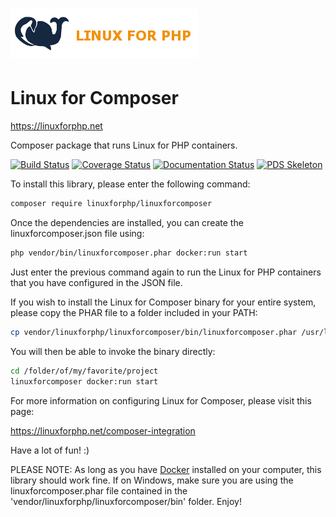 # [![Linux for PHP Banner](docs/images/logo.png)](http://linuxforphp.net/)
# Linux for Composer

https://linuxforphp.net

Composer package that runs Linux for PHP containers.

[![Build Status](https://travis-ci.org/linuxforphp/linuxforcomposer.svg?branch=master)](https://travis-ci.org/linuxforphp/linuxforcomposer)
[![Coverage Status](https://linuxforphp.net/download_file/force/37/210)](https://github.com/linuxforphp/linuxforcomposer)
[![Documentation Status](https://readthedocs.org/projects/linux-for-composer/badge/?version=latest)](https://linux-for-composer.readthedocs.io/en/latest/?badge=latest)
[![PDS Skeleton](https://img.shields.io/badge/pds-skeleton-blue.svg?style=flat-square)](https://github.com/php-pds/skeleton)

To install this library, please enter the following command:
```bash
composer require linuxforphp/linuxforcomposer
```

Once the dependencies are installed, you can create the linuxforcomposer.json file using:
```bash
php vendor/bin/linuxforcomposer.phar docker:run start
```

Just enter the previous command again to run the Linux for PHP containers that you have configured in the JSON file.

If you wish to install the Linux for Composer binary for your entire system, please copy the PHAR file to a folder included in your PATH:
```bash
cp vendor/linuxforphp/linuxforcomposer/bin/linuxforcomposer.phar /usr/local/bin/linuxforcomposer
```

You will then be able to invoke the binary directly:
```bash
cd /folder/of/my/favorite/project
linuxforcomposer docker:run start
```

For more information on configuring Linux for Composer, please visit this page:

https://linuxforphp.net/composer-integration

Have a lot of fun! :)

PLEASE NOTE: As long as you have [Docker](https://www.docker.com/) installed on your computer, this library should work fine.
If on Windows, make sure you are using the linuxforcomposer.phar file contained in the 'vendor/linuxforphp/linuxforcomposer/bin' folder.
Enjoy!
